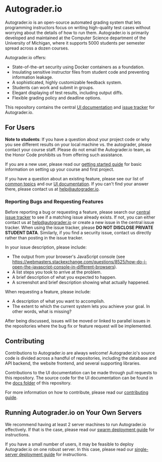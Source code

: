 # Autograder.io
Autograder.io is an open-source automated grading system that lets programming instructors focus on writing high-quality test cases without worrying about the details of how to run them. Autograder.io is primarily developed and maintained at the Computer Science department of the University of Michigan, where it supports 5000 students per semester spread across a dozen courses.

Autograder.io offers:
- State-of-the-art security using Docker containers as a foundation.
- Insulating sensitive instructor files from student code and preventing information leakage.
- A sophisticated, highly customizable feedback system.
- Students can work and submit in groups.
- Elegant displaying of test results, including output diffs.
- Flexible grading policy and deadline options.

This repository contains the central [UI documentation](https://eecs-autograder.github.io/autograder.io/) and [issue tracker](https://github.com/eecs-autograder/autograder.io/issues) for Autograder.io.

## For Users
**Note to students**: If you have a question about your project code or why you see different results on your local machine vs. the autograder, please contact your course staff. Please do not email the Autograder.io team, as the Honor Code prohibits us from offering such assistance.

If you are a new user, please read our [getting started guide]() for basic information on setting up your course and first project.

If you have a question about an existing feature, please see our list of [common topics]() and our [UI documentation](https://eecs-autograder.github.io/autograder.io/). If you can't find your answer there, please contact us at help@autograder.io.

### Reporting Bugs and Requesting Features
Before reporting a bug or requesting a feature, please search our [central issue tracker](https://github.com/eecs-autograder/autograder.io/issues) to see if a matching issue already exists. If not, you can either contact us at help@autograder.io or create a new issue in the central issue tracker. When using the issue tracker, please __DO NOT DISCLOSE PRIVATE STUDENT DATA__. Similarly, if you find a security issue, contact us directly rather than posting in the issue tracker.

In your issue description, please include:
- The output from your browser's JavaScript console (see https://webmasters.stackexchange.com/questions/8525/how-do-i-open-the-javascript-console-in-different-browsers).
- A list steps you took to arrive at the problem.
- A brief description of what you expected to happen.
- A screenshot and brief description showing what actually happened.

When requesting a feature, please include:
- A description of what you want to accomplish.
- The extent to which the current system lets you achieve your goal. In other words, what is missing?

After being discussed, issues will be moved or linked to parallel issues in the repositories where the bug fix or feature request will be implemented.

## Contributing
Contributions to Autograder.io are always welcome! Autograder.io's source code is divided across a handful of repositories, including the database and API backend, the website frontend, and several supporting libraries.

Contributions to the UI documentation can be made through pull requests to this repository. The source code for the UI documentation can be found in the [docs folder](./docs) of this repository.

For more information on how to contribute, please read our [contributing guide](./CONTRIBUTING.md).

## Running Autograder.io on Your Own Servers
We recommend having at least 2 server machines to run Autograder.io effectively. If that is the case, please read our [swarm deployment guide](https://github.com/eecs-autograder/autograder-full-stack/blob/master/docs/swarm_deployment.md) for instructions.

If you have a small number of users, it may be feasible to deploy Autograder.io on one robust server. In this case, please read our [single-server deployment guide](https://github.com/eecs-autograder/autograder-full-stack/blob/master/docs/production_non_swarm_setup.md) for instructions.
